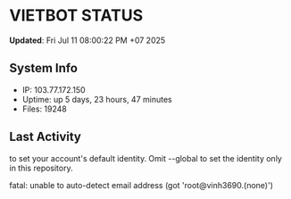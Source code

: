 # VIETBOT STATUS
**Updated**: Fri Jul 11 08:00:22 PM +07 2025

## System Info
- IP: 103.77.172.150
- Uptime: up 5 days, 23 hours, 47 minutes
- Files: 19248

## Last Activity

to set your account's default identity.
Omit --global to set the identity only in this repository.

fatal: unable to auto-detect email address (got 'root@vinh3690.(none)')
